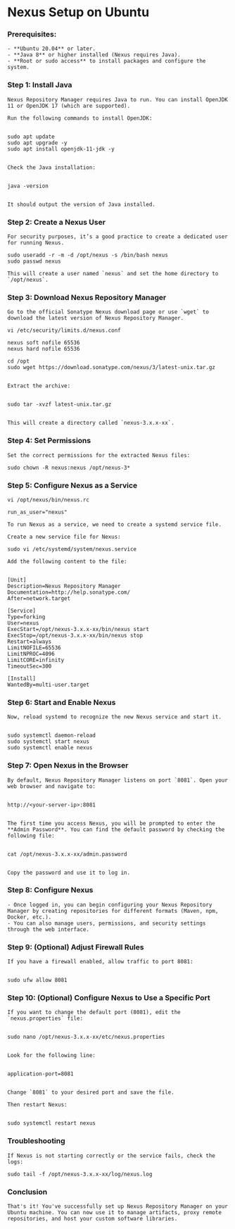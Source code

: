 # Nexus Setup on Ubuntu

### Prerequisites:

	- **Ubuntu 20.04** or later.
	- **Java 8** or higher installed (Nexus requires Java).
	- **Root or sudo access** to install packages and configure the system.

### Step 1: Install Java
	Nexus Repository Manager requires Java to run. You can install OpenJDK 11 or OpenJDK 17 (which are supported).

	Run the following commands to install OpenJDK:


	sudo apt update
	sudo apt upgrade -y
	sudo apt install openjdk-11-jdk -y


	Check the Java installation:


	java -version


	It should output the version of Java installed.

### Step 2: Create a Nexus User
	
	For security purposes, it’s a good practice to create a dedicated user for running Nexus.

	sudo useradd -r -m -d /opt/nexus -s /bin/bash nexus
	sudo passwd nexus

	This will create a user named `nexus` and set the home directory to `/opt/nexus`.

### Step 3: Download Nexus Repository Manager

	Go to the official Sonatype Nexus download page or use `wget` to download the latest version of Nexus Repository Manager.

	vi /etc/security/limits.d/nexus.conf 
	
	nexus soft nofile 65536
	nexus hard nofile 65536 
	
	cd /opt
	sudo wget https://download.sonatype.com/nexus/3/latest-unix.tar.gz


	Extract the archive:


	sudo tar -xvzf latest-unix.tar.gz


	This will create a directory called `nexus-3.x.x-xx`.

### Step 4: Set Permissions

	Set the correct permissions for the extracted Nexus files:

	sudo chown -R nexus:nexus /opt/nexus-3*


### Step 5: Configure Nexus as a Service

	vi /opt/nexus/bin/nexus.rc
	
	run_as_user="nexus"

	To run Nexus as a service, we need to create a systemd service file.

	Create a new service file for Nexus:

	sudo vi /etc/systemd/system/nexus.service

	Add the following content to the file:


	[Unit]
	Description=Nexus Repository Manager
	Documentation=http://help.sonatype.com/
	After=network.target

	[Service]
	Type=forking
	User=nexus
	ExecStart=/opt/nexus-3.x.x-xx/bin/nexus start
	ExecStop=/opt/nexus-3.x.x-xx/bin/nexus stop
	Restart=always
	LimitNOFILE=65536
	LimitNPROC=4096
	LimitCORE=infinity
	TimeoutSec=300

	[Install]
	WantedBy=multi-user.target


	

### Step 6: Start and Enable Nexus

	Now, reload systemd to recognize the new Nexus service and start it.

	
	sudo systemctl daemon-reload
	sudo systemctl start nexus
	sudo systemctl enable nexus


### Step 7: Open Nexus in the Browser

	By default, Nexus Repository Manager listens on port `8081`. Open your web browser and navigate to:


	http://<your-server-ip>:8081
	

	The first time you access Nexus, you will be prompted to enter the **Admin Password**. You can find the default password by checking the following file:

	
	cat /opt/nexus-3.x.x-xx/admin.password
	

	Copy the password and use it to log in.

### Step 8: Configure Nexus
	
	- Once logged in, you can begin configuring your Nexus Repository Manager by creating repositories for different formats (Maven, npm, Docker, etc.).
	- You can also manage users, permissions, and security settings through the web interface.

### Step 9: (Optional) Adjust Firewall Rules

	If you have a firewall enabled, allow traffic to port 8081:


	sudo ufw allow 8081


### Step 10: (Optional) Configure Nexus to Use a Specific Port

	If you want to change the default port (8081), edit the `nexus.properties` file:


	sudo nano /opt/nexus-3.x.x-xx/etc/nexus.properties


	Look for the following line:


	application-port=8081


	Change `8081` to your desired port and save the file.

	Then restart Nexus:

	
	sudo systemctl restart nexus
	

### Troubleshooting

	If Nexus is not starting correctly or the service fails, check the logs:

	sudo tail -f /opt/nexus-3.x.x-xx/log/nexus.log
	

### Conclusion

	That's it! You've successfully set up Nexus Repository Manager on your Ubuntu machine. You can now use it to manage artifacts, proxy remote repositories, and host your custom software libraries.